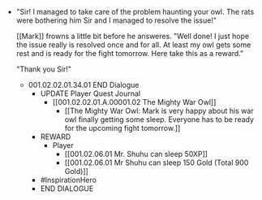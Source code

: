 - "Sir! I managed to take care of the problem haunting your owl. The rats were bothering him Sir and I managed to resolve the issue!"
  
  [[Mark]] frowns a little bit before he answeres.
  "Well done! I just hope the issue really is resolved once and for all. At least my owl gets some rest and is ready for the fight tomorrow. Here take this as a reward."
  
  "Thank you Sir!"
	- 001.02.02.01.34.01 END Dialogue
		- UPDATE Player Quest Journal
			- [[001.02.02.01.A.00001.02 The Mighty War Owl]]
				- [[The Mighty War Owl: Mark is very happy about his war owl finally getting some sleep. Everyone has to be ready for the upcoming fight tomorrow.]]
		- REWARD
			- Player
				- [[001.02.06.01 Mr. Shuhu can sleep 50XP]]
				- [[001.02.06.01 Mr Shuhu can sleep 150 Gold (Total 900 Gold)]]
		- #InspirationHero
		- END DIALOGUE
